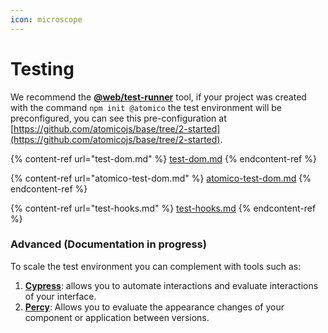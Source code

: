 ```yaml
---
icon: microscope
---
```


# Testing

We recommend the [**@web/test-runner**](https://modern-web.dev/docs/test-runner/overview/) tool, if your project was created with the command `npm init @atomico` the test environment will be preconfigured, you can see this pre-configuration at [https://github.com/atomicojs/base/tree/2-started](https://github.com/atomicojs/base/tree/2-started).

{% content-ref url="test-dom.md" %}
[test-dom.md](test-dom.md)
{% endcontent-ref %}

{% content-ref url="atomico-test-dom.md" %}
[atomico-test-dom.md](atomico-test-dom.md)
{% endcontent-ref %}

{% content-ref url="test-hooks.md" %}
[test-hooks.md](test-hooks.md)
{% endcontent-ref %}

### Advanced (Documentation in progress)

To scale the test environment you can complement with tools such as:

1. [**Cypress**](https://www.cypress.io/): allows you to automate interactions and evaluate interactions of your interface.
2. [**Percy**](https://percy.io/): Allows you to evaluate the appearance changes of your component or application between versions.
